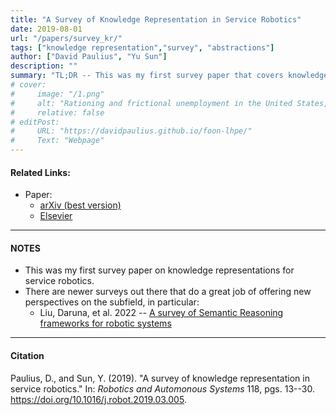 ```yaml
---
title: "A Survey of Knowledge Representation in Service Robotics" 
date: 2019-08-01
url: "/papers/survey_kr/"
tags: ["knowledge representation","survey", "abstractions"]
author: ["David Paulius", "Yu Sun"]
description: "" 
summary: "TL;DR -- This was my first survey paper that covers knowledge representations for service robotics. Although it is dated, it covers an extensive list of approaches used to represent knowledge for several robot sub-tasks." 
# cover:
#     image: "/1.png"
#     alt: "Rationing and frictional unemployment in the United States, 1964–2009"
#     relative: false
# editPost:
#     URL: "https://davidpaulius.github.io/foon-lhpe/"
#     Text: "Webpage"
---
```


#### Related Links:

+ Paper: 
  + [arXiv (best version)](https://arxiv.org/abs/1807.02192)
  + [Elsevier](https://www.sciencedirect.com/science/article/pii/S0921889018303506)

---

#### NOTES

+ This was my first survey paper on knowledge representations for service robotics.
+ There are newer surveys out there that do a great job of offering new perspectives on the subfield, in particular:
  + Liu, Daruna, et al. 2022 -- [A survey of Semantic Reasoning frameworks for robotic systems](https://www.sciencedirect.com/science/article/pii/S092188902200183X)

---

#### Citation

Paulius, D., and Sun, Y. (2019). "A survey of knowledge representation in service robotics." In: *Robotics and Automonous Systems* 118, pgs. 13--30. https://doi.org/10.1016/j.robot.2019.03.005.

